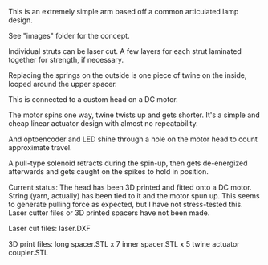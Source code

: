 This is an extremely simple arm based off a common articulated lamp design.

See "images" folder for the concept.


Individual struts can be laser cut.
A few layers for each strut laminated together for strength, if necessary.

Replacing the springs on the outside is one piece of twine on the inside, looped around the upper spacer.

This is connected to a custom head on a DC motor.


The motor spins one way, twine twists up and gets shorter. It's a simple and cheap linear actuator design with almost no repeatability.


And optoencoder and LED shine through a hole on the motor head to count approximate travel.

A pull-type solenoid retracts during the spin-up, then gets de-energized afterwards and gets caught on the spikes to hold in position.


Current status:
The head has been 3D printed and fitted onto a DC motor. String (yarn, actually) has been tied to it and the motor spun up. This seems to generate pulling force as expected, but I have not stress-tested this.
Laser cutter files or 3D printed spacers have not been made.


Laser cut files:
laser.DXF


3D print files:
long spacer.STL x 7
inner spacer.STL x 5
twine actuator coupler.STL